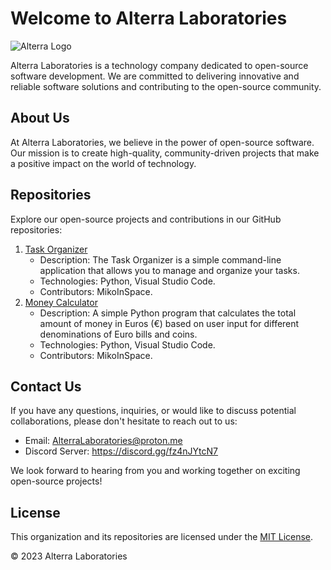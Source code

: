 # Welcome to Alterra Laboratories

![Alterra Logo](https://raw.githubusercontent.com/AlterraLaboratories/Website/main/logo.png)

Alterra Laboratories is a technology company dedicated to open-source software development. We are committed to delivering innovative and reliable software solutions and contributing to the open-source community.

## About Us

At Alterra Laboratories, we believe in the power of open-source software. Our mission is to create high-quality, community-driven projects that make a positive impact on the world of technology.

## Repositories

Explore our open-source projects and contributions in our GitHub repositories:

1. [Task Organizer](https://github.com/MikoInSpace/Task-Organizer)
   - Description: The Task Organizer is a simple command-line application that allows you to manage and organize your tasks.
   - Technologies: Python, Visual Studio Code.
   - Contributors: MikoInSpace.
2. [Money Calculator](https://github.com/AlterraLaboratories/Money-Calculator)
   - Description: A simple Python program that calculates the total amount of money in Euros (€) based on user input for different denominations of Euro bills and coins.
   - Technologies: Python, Visual Studio Code.
   - Contributors: MikoInSpace.

## Contact Us

If you have any questions, inquiries, or would like to discuss potential collaborations, please don't hesitate to reach out to us:

- Email: AlterraLaboratories@proton.me
- Discord Server: https://discord.gg/fz4nJYtcN7

We look forward to hearing from you and working together on exciting open-source projects!

## License

This organization and its repositories are licensed under the [MIT License](LICENSE).

&copy; 2023 Alterra Laboratories
